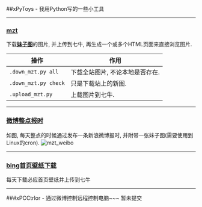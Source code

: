 ##xPyToys - 我用Python写的一些小工具

---
### [mzt](https://github.com/xlzd/xPyToys/tree/master/mzt)
下载<a href='http://www.meizitu.com/' target='_blank'><b>妹子图</b></a>的图片, 并上传到七牛, 再生成一个或多个HTML页面来直接浏览图片.

| 操作 | 作用 |
| --------   | -----  |
| `.down_mzt.py all`      | 下载全站图片, 不论本地是否存在. | 
| `.down_mzt.py check`         | 只是下载站上的新图. | 
| `.upload_mzt.py`        |   上载图片到七牛. | 


---
### [微博整点报时](https://github.com/xlzd/xPyToys/blob/master/weibo_baoshi.py)
如图, 每天整点的时候通过发布一条新浪微博报时, 并附带一张妹子图(需要使用到Linux的cron).
![mzt_weibo](http://7xi3d8.com1.z0.glb.clouddn.com/@/github/weibomzt.png)


---
### [bing首页壁纸下载](https://github.com/xlzd/xPyToys/blob/master/down_bing_bg.py)
每天下载必应首页壁纸并上传到七牛


---
###xPCCtrlor - 通过微博控制远程控制电脑~~~
暂未提交
